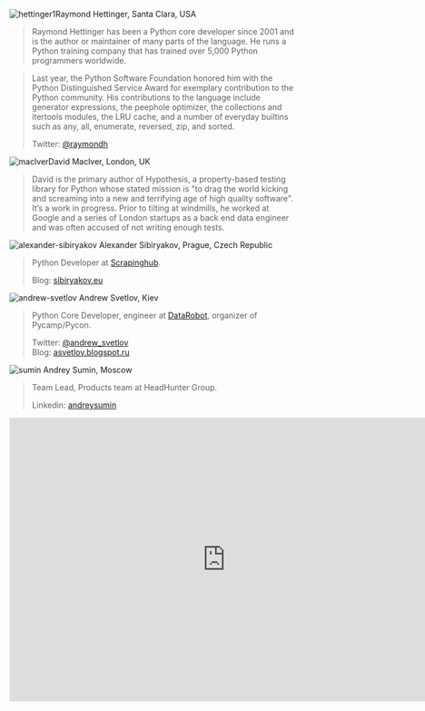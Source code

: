 <a name="Raymond-Hettinger"></a>![hettinger1](http://dropbucket.ru/hettinger1)Raymond Hettinger, Santa Clara, USA

> Raymond Hettinger has been a Python core developer since 2001 and is the author or maintainer of many parts of the language. He runs a Python training company that has trained over 5,000 Python programmers worldwide.

> Last year, the Python Software Foundation honored him with the Python Distinguished Service Award for exemplary contribution to the Python community. His contributions to the language include generator expressions, the peephole optimizer, the collections and itertools modules, the LRU cache, and a number of everyday builtins such as any, all, enumerate, reversed, zip, and sorted.
>
> Twitter: [@raymondh](https://twitter.com/raymondh) 

<a name="David-maclver"></a>![maclver](http://dropbucket.ru/maclver)David Maclver, London, UK

> David is the primary author of Hypothesis, a property-based testing library for Python whose stated mission is "to drag the world kicking and screaming into a new and terrifying age of high quality software". It’s a work in progress. Prior to tilting at windmills, he worked at Google and a series of London startups as a back end data engineer and was often accused of not writing enough tests.

<a name="alexander-sibiryakov"></a>![alexander-sibiryakov](http://dropbucket.ru/sibiryakov) Alexander Sibiryakov, Prague, Czech Republic

> Python Developer at [Scrapinghub](http://scrapinghub.com).
>
> Blog: [sibiryakov.eu](http://sibiryakov.eu)

<a name="andrew-svetlov"></a>![andrew-svetlov](http://dropbucket.ru/pyconru/svetlov) Andrew Svetlov, Kiev

> Python Core Developer, engineer at [DataRobot](http://www.datarobot.com), organizer of Pycamp/Pycon.
>
> Twitter: [@andrew_svetlov](https://twitter.com/andrew_svetlov)  
> Blog: [asvetlov.blogspot.ru](http://asvetlov.blogspot.ru/)

<a name="andrew-sumin"></a>![sumin](http://dropbucket.ru/sumin1) Andrey Sumin, Moscow

> Team Lead, Products team at HeadHunter Group.
>
> Linkedin: [andreysumin](https://www.linkedin.com/in/andreysumin)  

<iframe src="https://docs.google.com/forms/d/1tQQu9koSzhJvMu5OVSk7LKagw0-Z6NVlwNicgA68vZQ/viewform?embedded=true" width="760" height="500" frameborder="0" marginheight="0" marginwidth="0">Загрузка...</iframe>
